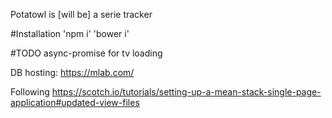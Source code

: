 Potatowl is [will be] a serie tracker

#Installation
'npm i'
'bower i'

#TODO
async-promise for tv loading

DB hosting: https://mlab.com/

Following
https://scotch.io/tutorials/setting-up-a-mean-stack-single-page-application#updated-view-files
